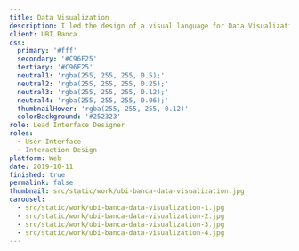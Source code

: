 ```yaml
---
title: Data Visualization
description: I led the design of a visual language for Data Visualization widgets used in UBI Banca’s Data Intelligence internal product.
client: UBI Banca
css:
  primary: '#fff'
  secondary: '#C96F25'
  tertiary: '#C96F25'
  neutral1: 'rgba(255, 255, 255, 0.5);'
  neutral2: 'rgba(255, 255, 255, 0.25);'
  neutral3: 'rgba(255, 255, 255, 0.12);'
  neutral4: 'rgba(255, 255, 255, 0.06);'
  thumbnailHover: 'rgba(255, 255, 255, 0.12)'
  colorBackground: '#252323'
role: Lead Interface Designer
roles:
  - User Interface
  - Interaction Design
platform: Web
date: 2019-10-11
finished: true
permalink: false
thumbnail: src/static/work/ubi-banca-data-visualization.jpg
carousel:
  - src/static/work/ubi-banca-data-visualization-1.jpg
  - src/static/work/ubi-banca-data-visualization-2.jpg
  - src/static/work/ubi-banca-data-visualization-3.jpg
  - src/static/work/ubi-banca-data-visualization-4.jpg
---
```

